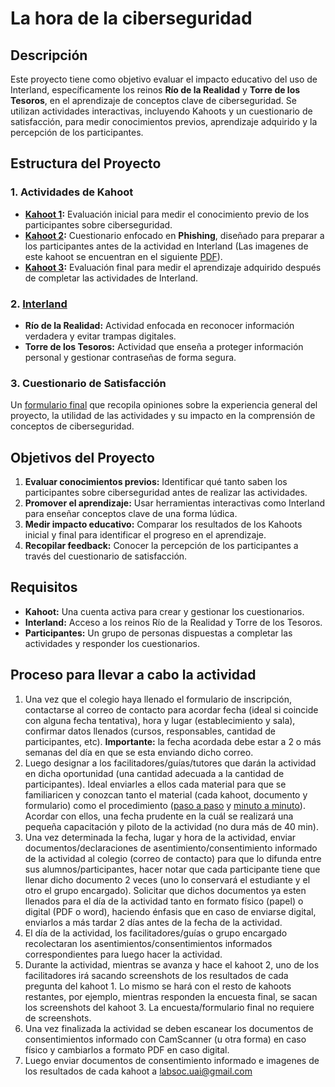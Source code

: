 # La hora de la ciberseguridad

## Descripción
Este proyecto tiene como objetivo evaluar el impacto educativo del uso de Interland, específicamente los reinos **Río de la Realidad** y **Torre de los Tesoros**, en el aprendizaje de conceptos clave de ciberseguridad. Se utilizan actividades interactivas, incluyendo Kahoots y un cuestionario de satisfacción, para medir conocimientos previos, aprendizaje adquirido y la percepción de los participantes.

## Estructura del Proyecto

### 1. Actividades de Kahoot
- **[Kahoot 1](https://create.kahoot.it/share/kahoot-inicio-actividad/89974e21-764d-4984-9d2e-b20c619d8a1b):** Evaluación inicial para medir el conocimiento previo de los participantes sobre ciberseguridad.
- **[Kahoot 2](https://create.kahoot.it/share/interland/78285504-3a88-4322-90ac-86156b233a23):** Cuestionario enfocado en **Phishing**, diseñado para preparar a los participantes antes de la actividad en Interland (Las imagenes de este kahoot se encuentran en el siguiente [PDF](Google_ikeepsafe.pdf)).
- **[Kahoot 3](https://create.kahoot.it/share/fin-de-actividad/3ca87d0e-cddc-41af-a49a-390b9e1a96e0):** Evaluación final para medir el aprendizaje adquirido después de completar las actividades de Interland.

### 2. [Interland](https://beinternetawesome.withgoogle.com/es-419_all/interland/)
- **Río de la Realidad:** Actividad enfocada en reconocer información verdadera y evitar trampas digitales.
- **Torre de los Tesoros:** Actividad que enseña a proteger información personal y gestionar contraseñas de forma segura.

### 3. Cuestionario de Satisfacción
Un [formulario final](https://docs.google.com/forms/d/e/1FAIpQLSf9aPUX_pZqhkZXpq7fII3rjN5XYfgiwrUkQ6nogfRwyev0Lw/viewform) que recopila opiniones sobre la experiencia general del proyecto, la utilidad de las actividades y su impacto en la comprensión de conceptos de ciberseguridad.

## Objetivos del Proyecto
1. **Evaluar conocimientos previos:** Identificar qué tanto saben los participantes sobre ciberseguridad antes de realizar las actividades.
2. **Promover el aprendizaje:** Usar herramientas interactivas como Interland para enseñar conceptos clave de una forma lúdica.
3. **Medir impacto educativo:** Comparar los resultados de los Kahoots inicial y final para identificar el progreso en el aprendizaje.
4. **Recopilar feedback:** Conocer la percepción de los participantes a través del cuestionario de satisfacción.

## Requisitos
- **Kahoot:** Una cuenta activa para crear y gestionar los cuestionarios.
- **Interland:** Acceso a los reinos Río de la Realidad y Torre de los Tesoros.
- **Participantes:** Un grupo de personas dispuestas a completar las actividades y responder los cuestionarios.

## Proceso para llevar a cabo la actividad
1. Una vez que el colegio haya llenado el formulario de inscripción, contactarse al correo de contacto para acordar fecha (ideal si coincide con alguna fecha tentativa), hora y lugar (establecimiento y sala), confirmar datos llenados (cursos, responsables, cantidad de participantes, etc). **Importante:** la fecha acordada debe estar a 2 o más semanas del día en que se esta enviando dicho correo.
2. Luego designar a los facilitadores/guías/tutores que darán la actividad en dicha oportunidad (una cantidad adecuada a la cantidad de participantes). Ideal enviarles a ellos cada material para que se familiaricen y conozcan tanto el material (cada kahoot, documento y formulario) como el procedimiento ([paso a paso](paso_a_paso_actividad.pdf) y [minuto a minuto](Minuto_a_minuto.pdf)). Acordar con ellos, una fecha prudente en la cuál se realizará una pequeña capacitación y piloto de la actividad (no dura más de 40 min).
3. Una vez determinada la fecha, lugar y hora de la actividad, enviar documentos/declaraciones de asentimiento/consentimiento informado de la actividad al colegio (correo de contacto) para que lo difunda entre sus alumnos/participantes, hacer notar que cada participante tiene que llenar dicho documento 2 veces (uno lo conservará el estudiante y el otro el grupo encargado). Solicitar que dichos documentos ya esten llenados para el día de la actividad tanto en formato físico (papel) o digital (PDF o word), haciendo énfasis que en caso de enviarse digital, enviarlos a más tardar 2 días antes de la fecha de la actividad.
4. El día de la actividad, los facilitadores/guías o grupo encargado recolectaran los asentimientos/consentimientos informados correspondientes para luego hacer la actividad.
5. Durante la actividad, mientras se avanza y hace el kahoot 2, uno de los facilitadores irá sacando screenshots de los resultados de cada pregunta del kahoot 1. Lo mismo se hará con el resto de kahoots restantes, por ejemplo, mientras responden la encuesta final, se sacan los screenshots del kahoot 3. La encuesta/formulario final no requiere de screenshots.
6. Una vez finalizada la actividad se deben escanear los documentos de consentimientos informado con CamScanner (u otra forma) en caso físico y cambiarlos a formato PDF en caso digital.
7. Luego enviar documentos de consentimiento informado e imagenes de los resultados de cada kahoot a labsoc.uai@gmail.com
